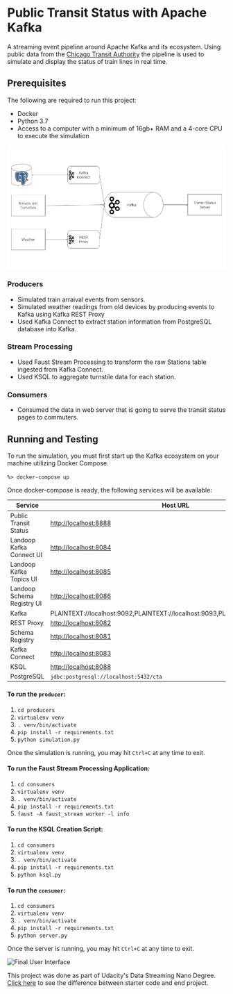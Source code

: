 # Public Transit Status with Apache Kafka

A streaming event pipeline around Apache Kafka and its ecosystem. Using public data from the [Chicago Transit Authority](https://www.transitchicago.com/data/) the pipeline is used to simulate and display the status of train lines in real time.

## Prerequisites

The following are required to run this project:

* Docker
* Python 3.7
* Access to a computer with a minimum of 16gb+ RAM and a 4-core CPU to execute the simulation

![Project Architecture](images/diagram.png)

### Producers
* Simulated train arraival events from sensors.
* Simulated weather readings from old devices by producing events to Kafka using Kafka REST Proxy
* Used Kafka Connect to extract station information from PostgreSQL database into Kafka.

### Stream Processing
* Used Faust Stream Processing to transform the raw Stations table ingested from Kafka Connect.
* Used KSQL to aggregate turnstile data for each station.

### Consumers
* Consumed the data in web server that is going to serve the transit status pages to commuters.

## Running and Testing

To run the simulation, you must first start up the Kafka ecosystem on your machine utilizing Docker Compose.

```%> docker-compose up```

Once docker-compose is ready, the following services will be available:

| Service | Host URL | Docker URL | Username | Password |
| --- | --- | --- | --- | --- |
| Public Transit Status | [http://localhost:8888](http://localhost:8888) | n/a | ||
| Landoop Kafka Connect UI | [http://localhost:8084](http://localhost:8084) | http://connect-ui:8084 |
| Landoop Kafka Topics UI | [http://localhost:8085](http://localhost:8085) | http://topics-ui:8085 |
| Landoop Schema Registry UI | [http://localhost:8086](http://localhost:8086) | http://schema-registry-ui:8086 |
| Kafka | PLAINTEXT://localhost:9092,PLAINTEXT://localhost:9093,PLAINTEXT://localhost:9094 | PLAINTEXT://kafka0:9092,PLAINTEXT://kafka1:9093,PLAINTEXT://kafka2:9094 |
| REST Proxy | [http://localhost:8082](http://localhost:8082/) | http://rest-proxy:8082/ |
| Schema Registry | [http://localhost:8081](http://localhost:8081/ ) | http://schema-registry:8081/ |
| Kafka Connect | [http://localhost:8083](http://localhost:8083) | http://kafka-connect:8083 |
| KSQL | [http://localhost:8088](http://localhost:8088) | http://ksql:8088 |
| PostgreSQL | `jdbc:postgresql://localhost:5432/cta` | `jdbc:postgresql://postgres:5432/cta` | `cta_admin` | `chicago` |

#### To run the `producer`:
1. `cd producers`
2. `virtualenv venv`
3. `. venv/bin/activate`
4. `pip install -r requirements.txt`
5. `python simulation.py`

Once the simulation is running, you may hit `Ctrl+C` at any time to exit.

#### To run the Faust Stream Processing Application:
1. `cd consumers`
2. `virtualenv venv`
3. `. venv/bin/activate`
4. `pip install -r requirements.txt`
5. `faust -A faust_stream worker -l info`

#### To run the KSQL Creation Script:
1. `cd consumers`
2. `virtualenv venv`
3. `. venv/bin/activate`
4. `pip install -r requirements.txt`
5. `python ksql.py`

#### To run the `consumer`:
1. `cd consumers`
2. `virtualenv venv`
3. `. venv/bin/activate`
4. `pip install -r requirements.txt`
5. `python server.py`

Once the server is running, you may hit `Ctrl+C` at any time to exit.

![Final User Interface](images/ui.png)

This project was done as part of Udacity's Data Streaming Nano Degree. [Click here](https://github.com/satyakranthi1/TrainOnTime/compare/820dbf7...4626cd7) to see the difference between starter code and end project.
